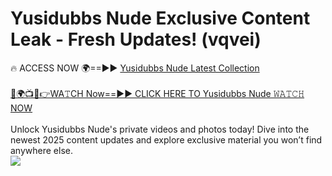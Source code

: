 # Yusidubbs Nude Exclusive Content Leak - Fresh Updates! (vqvei)

🔥 ACCESS NOW 🌍==►► <a href="https://tinyurl.com/yc657z5k" rel="nofollow">Yusidubbs Nude Latest Collection</a>
<br><br>
[🔴🌍📺📱👉WA𝚃CH Now==►► CLICK HERE TO Yusidubbs Nude 𝚆𝙰𝚃𝙲𝙷 NOW](https://tinyurl.com/yc657z5k)
<br><br>
Unlock Yusidubbs Nude's private videos and photos today! Dive into the newest 2025 content updates and explore exclusive material you won’t find anywhere else.
<br>
<a href="https://tinyurl.com/yc657z5k" rel="nofollow" data-target="animated-image.originalLink"><img src="https://camo.githubusercontent.com/8a4f000d20f83aca3bf7ec5f350d767afa0574a8a352519fd8cfa583a6f93a33/68747470733a2f2f692e696d6775722e636f6d2f644a486b345a712e676966" data-canonical-src="https://i.imgur.com/dJHk4Zq.gif" style="max-width: 100%; display: inline-block;" data-target="animated-image.originalImage"></a>
<br>
